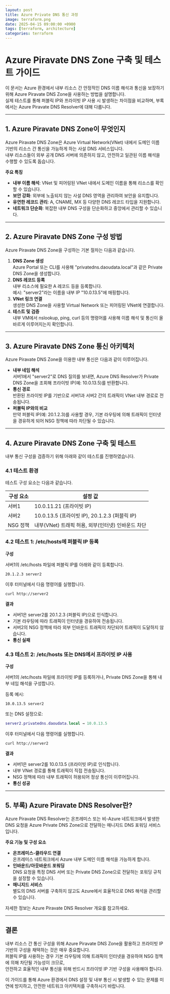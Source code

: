 ```yaml
---
layout: post
title: Azure Private DNS 통신 과정
image: terraform.png
date: 2025-04-15 09:00:00 +0900
tags: [terraform, architecture]
categories: terraform
---
```

# Azure Piravate DNS Zone 구축 및 테스트 가이드

이 문서는 Azure 환경에서 내부 리소스 간 안정적인 DNS 이름 해석과 통신을 보장하기 위해 Azure Piravate DNS Zone을 사용하는 방법을 설명합니다.  
실제 테스트를 통해 퍼블릭 IP와 프라이빗 IP 사용 시 발생하는 차이점을 비교하며, 부록에서는 Azure Piravate DNS Resolver에 대해 다룹니다.

---

## 1. Azure Piravate DNS Zone이 무엇인지

Azure Piravate DNS Zone은 Azure Virtual Network(VNet) 내에서 도메인 이름 기반의 리소스 간 통신을 가능하게 하는 사설 DNS 서비스입니다.  
내부 리소스들이 외부 공개 DNS 서버에 의존하지 않고, 안전하고 일관된 이름 해석을 수행할 수 있도록 돕습니다.

**주요 특징**

- **내부 이름 해석**: VNet 및 피어링된 VNet 내에서 도메인 이름을 통해 리소스를 확인할 수 있습니다.
- **보안 강화**: 외부에 노출되지 않는 사설 DNS 영역을 관리하여 보안을 유지합니다.
- **유연한 레코드 관리**: A, CNAME, MX 등 다양한 DNS 레코드 타입을 지원합니다.
- **네트워크 단순화**: 복잡한 내부 DNS 구성을 단순화하고 중앙에서 관리할 수 있습니다.

---

## 2. Azure Piravate DNS Zone 구성 방법

Azure Piravate DNS Zone을 구성하는 기본 절차는 다음과 같습니다.

1. **DNS Zone 생성**  
   Azure Portal 또는 CLI를 사용해 "privatedns.daoudata.local"과 같은 Private DNS Zone을 생성합니다.
2. **DNS 레코드 등록**  
   내부 리소스에 필요한 A 레코드 등을 등록합니다.  
   예시: "server2"라는 이름을 내부 IP "10.0.13.5"에 매핑합니다.
3. **VNet 링크 연결**  
   생성한 DNS Zone을 사용할 Virtual Network 또는 피어링된 VNet에 연결합니다.
4. **테스트 및 검증**  
   내부 VM에서 nslookup, ping, curl 등의 명령어를 사용해 이름 해석 및 통신이 올바르게 이루어지는지 확인합니다.

---

## 3. Azure Piravate DNS Zone 통신 아키텍처

Azure Piravate DNS Zone을 이용한 내부 통신은 다음과 같이 이루어집니다.

- **내부 네임 해석**  
  서버1에서 "server2"로 DNS 질의를 보내면, Azure DNS Resolver가 Private DNS Zone을 조회해 프라이빗 IP(예: 10.0.13.5)를 반환합니다.
- **통신 경로**  
  반환된 프라이빗 IP를 기반으로 서버1과 서버2 간의 트래픽이 VNet 내부 경로로 전송됩니다.
- **퍼블릭 IP와의 비교**  
  만약 퍼블릭 IP(예: 20.1.2.3)를 사용할 경우, 기본 라우팅에 의해 트래픽이 인터넷을 경유하게 되어 NSG 정책에 따라 차단될 수 있습니다.

---

## 4. Azure Piravate DNS Zone 구축 및 테스트

내부 통신 구성을 검증하기 위해 아래와 같이 테스트를 진행하였습니다.

### 4.1 테스트 환경

테스트 구성 요소는 다음과 같습니다.

| 구성 요소   | 설정 값                                      |
|-------------|----------------------------------------------|
| 서버1       | 10.0.11.21 (프라이빗 IP)                      |
| 서버2       | 10.0.13.5 (프라이빗 IP), 20.1.2.3 (퍼블릭 IP)   |
| NSG 정책    | 내부(VNet) 트래픽 허용, 외부(인터넷) 인바운드 차단   |

### 4.2 테스트 1: /etc/hosts에 퍼블릭 IP 등록

**구성**

서버1의 /etc/hosts 파일에 퍼블릭 IP를 아래와 같이 등록합니다.

```curl
20.1.2.3 server2
```

이후 터미널에서 다음 명령어를 실행합니다.

```curl
curl http://server2
```

**결과**

- 서버1은 server2를 20.1.2.3 (퍼블릭 IP)으로 인식합니다.
- 기본 라우팅에 따라 트래픽이 인터넷을 경유하여 전송됩니다.
- 서버2의 NSG 정책에 따라 외부 인바운드 트래픽이 차단되어 트래픽이 도달하지 않습니다.
- **통신 실패**

### 4.3 테스트 2: /etc/hosts 또는 DNS에서 프라이빗 IP 사용

**구성**

서버1의 /etc/hosts 파일에 프라이빗 IP를 등록하거나, Private DNS Zone을 통해 내부 네임 해석을 구성합니다.

등록 예시:

```curl
10.0.13.5 server2
```

또는 DNS 설정으로:

```lua
server2.privatedns.daoudata.local → 10.0.13.5
```

이후 터미널에서 다음 명령어를 실행합니다.

```curl
curl http://server2
```

**결과**

- 서버1은 server2를 10.0.13.5 (프라이빗 IP)로 인식합니다.
- 내부 VNet 경로를 통해 트래픽이 직접 전송됩니다.
- NSG 정책에 따라 내부 트래픽이 허용되어 정상 통신이 이루어집니다.
- **통신 성공**

---

## 5. 부록) Azure Piravate DNS Resolver란?

Azure Piravate DNS Resolver는 온프레미스 또는 비-Azure 네트워크에서 발생한 DNS 요청을 Azure Private DNS Zone으로 전달하는 매니지드 DNS 포워딩 서비스입니다.

**주요 기능 및 구성 요소**

- **온프레미스-클라우드 연결**  
  온프레미스 네트워크에서 Azure 내부 도메인 이름 해석을 가능하게 합니다.
- **인바운드/아웃바운드 포워딩**  
  DNS 요청을 특정 DNS 서버 또는 Private DNS Zone으로 전달하는 포워딩 규칙을 설정할 수 있습니다.
- **매니지드 서비스**  
  별도의 DNS 서버를 구축하지 않고도 Azure에서 효율적으로 DNS 해석을 관리할 수 있습니다.

자세한 정보는 Azure Piravate DNS Resolver 개요를 참고하세요.

---

## 결론

내부 리소스 간 통신 구성을 위해 Azure Piravate DNS Zone을 활용하고 프라이빗 IP 기반의 구성을 채택하는 것은 매우 중요합니다.  
퍼블릭 IP를 사용하는 경우 기본 라우팅에 의해 트래픽이 인터넷을 경유하여 NSG 정책에 의해 차단될 가능성이 크므로,  
안전하고 효율적인 내부 통신을 위해 반드시 프라이빗 IP 기반 구성을 사용해야 합니다.

이 가이드를 통해 Azure 환경에서 DNS 설정 및 내부 통신 시 발생할 수 있는 문제를 미연에 방지하고, 안전한 네트워크 아키텍처를 구축하시기 바랍니다.
